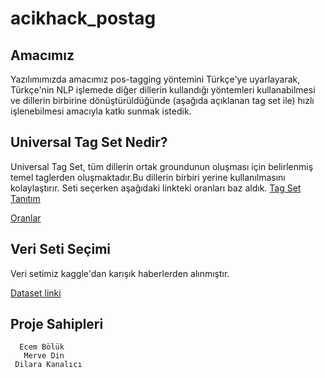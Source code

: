 # acikhack_postag
## Amacımız
 Yazılımımızda amacımız pos-tagging yöntemini Türkçe'ye uyarlayarak, Türkçe'nin NLP işlemede diğer dillerin kullandığı yöntemleri 
kullanabilmesi ve dillerin birbirine dönüştürüldüğünde (aşağıda açıklanan tag set ile) hızlı işlenebilmesi amacıyla
katkı sunmak istedik. 
## Universal Tag Set Nedir? 
Universal Tag Set, tüm dillerin ortak groundunun oluşması için belirlenmiş temel taglerden oluşmaktadır.Bu dillerin birbiri yerine kullanılmasını 
kolaylaştırır.
Seti seçerken aşağıdaki linkteki oranları baz aldık.
[Tag Set Tanıtım](https://universaldependencies.org/treebanks/tr_imst/index.html)

[Oranlar](https://arxiv.org/pdf/1104.2086.pdf)

## Veri Seti Seçimi
Veri setimiz kaggle'dan karışık haberlerden alınmıştır. 

[Dataset linki](https://www.kaggle.com/savasy/ttc4900/data)


## Proje Sahipleri

                               
      Ecem Bölük
       Merve Din
     Dilara Kanalıcı

